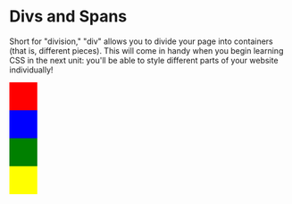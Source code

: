<html>
	<head>
  <title>Divs and Spans</title>
	</head>
	<body>
  <h1>Divs and Spans</h1>
  <p>Short for "division," "div" allows you to divide your page into containers (that is, different pieces). This will come in handy when you begin learning CSS in the next unit: you'll be able to style different parts of your website individually!</p>
		<div style="width:50px; height:50px; background-color:red"></div>
		<div style="width:50px; height:50px; background-color:blue"></div>
		<div style="width:50px; height:50px; background-color:green"></div>
		<a href="http://www.pinterest.com">
		<div style="width:50px; height:50px; background-color:yellow"></div>
	    </a>
	</body>
</html>
